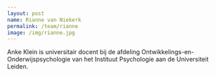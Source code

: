 ```yaml
---
layout: post
name: Rianne van Niekerk
permalink: /team/rianne
image: /img/rianne.jpg
---
```


Anke Klein is universitair docent bij de afdeling Ontwikkelings-en-Onderwijspsychologie van het Instituut Psychologie aan de Universiteit Leiden.
